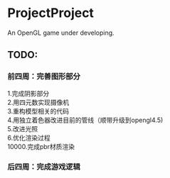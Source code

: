 # ProjectProject
An OpenGL game under developing.
## TODO:
### 前四周：完善图形部分
1.完成阴影部分<br>
2.用四元数实现摄像机<br>
3.重构模型相关的代码<br>
4.用独立着色器改进目前的管线（顺带升级到opengl4.5)<br>
5.改进光照<br>
6.优化渲染过程<br>
10000.完成pbr材质渲染<br>
### 后四周：完成游戏逻辑
